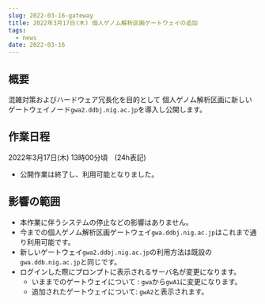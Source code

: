 ```yaml
---
slug: 2022-03-16-gateway
title: 2022年3月17日(木) 個人ゲノム解析区画ゲートウェイの追加
tags:
  - news
date: 2022-03-16
---
```




## 概要

混雑対策およびハードウェア冗長化を目的として
個人ゲノム解析区画に新しいゲートウェイノード`gwa2.ddbj.nig.ac.jp`を導入し公開します。

<!-- truncate -->

## 作業日程

2022年3月17日(木) 13時00分頃　(24h表記) 

- 公開作業は終了し、利用可能となりました。


## 影響の範囲

- 本作業に伴うシステムの停止などの影響はありません。
- 今までの個人ゲノム解析区画ゲートウェイ`gwa.ddbj.nig.ac.jp`はこれまで通り利用可能です。
- 新しいゲートウェイ`gwa2.ddbj.nig.ac.jp`の利用方法は既設の`gwa.ddb.nig.ac.jp`と同じです。
- ログインした際にプロンプトに表示されるサーバ名が変更になります。
    - いままでのゲートウェイについて : `gwa`から`gwA1`に変更になります。
    - 追加されたゲートウェイについて: `gwA2`と表示されます。



